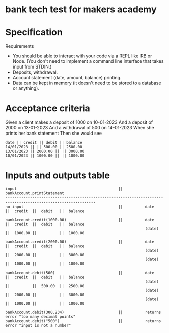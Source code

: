 # bank tech test for makers academy


# Specification

Requirements

* You should be able to interact with your code via a REPL like IRB or Node. (You don't need to implement a command line interface that takes input from STDIN.)
* Deposits, withdrawal.
* Account statement (date, amount, balance) printing.
* Data can be kept in memory (it doesn't need to be stored to a database or anything).

 # Acceptance criteria

Given a client makes a deposit of 1000 on 10-01-2023
And a deposit of 2000 on 13-01-2023
And a withdrawal of 500 on 14-01-2023
When she prints her bank statement
Then she would see

```
date || credit || debit || balance
14/01/2023 || || 500.00 || 2500.00
13/01/2023 || 2000.00 || || 3000.00
10/01/2023 || 1000.00 || || 1000.00

```


# Inputs and outputs table

```
input                                             ||          bankAccount.printStatement
--------------------------------------------------------------------------------------------------------------
no input                                          ||          date         ||  credit  ||  debit   ||  balance
                                                              
bankAccount.credit(1000.00)                       ||          date         ||  credit  ||  debit   ||  balance
                                                              (date)       ||  1000.00 ||          ||  1000.00

bankAccount.credit(2000.00)                       ||          date         ||  credit  ||  debit   ||  balance
                                                              (date)       ||  2000.00 ||          ||  3000.00
                                                              (date)       ||  1000.00 ||          ||  1000.00

bankAccount.debit(500)                            ||          date         ||  credit  ||  debit   ||  balance
                                                              (date)       ||          ||  500.00  ||  2500.00
                                                              (date)       ||  2000.00 ||          ||  3000.00
                                                              (date)       ||  1000.00 ||          ||  1000.00

bankAccount.debit(300.234)                        ||          returns error "too many decimal points"
bankAccount.debit("500")                          ||          returns error "input is not a number"

```
